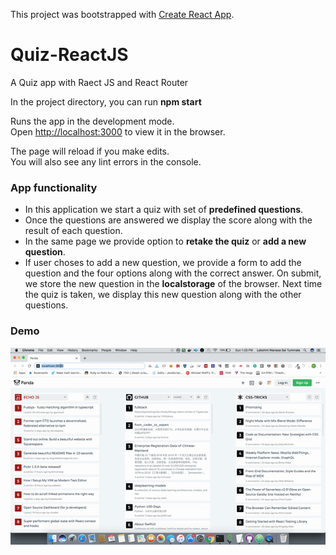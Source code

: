 This project was bootstrapped with [Create React App](https://github.com/facebook/create-react-app).

# Quiz-ReactJS
A Quiz app with Raect JS and React Router

In the project directory, you can run **npm start**

Runs the app in the development mode.<br>
Open [http://localhost:3000](http://localhost:3000) to view it in the browser.

The page will reload if you make edits.<br>
You will also see any lint errors in the console.


### App functionality

- In this application we start a quiz with set of **predefined questions**.
- Once the questions are answered we display the score along with the result of each question.
- In the same page we provide option to **retake the quiz** or **add a new question**.
- If user choses to add a new question, we provide a form to add the question and the four options along with the correct answer. On submit, we store the new question in the **localstorage** of the browser. Next time the quiz is taken, we display this new question along with the other questions.


### Demo
![Demo](react-router-quiz.gif)


